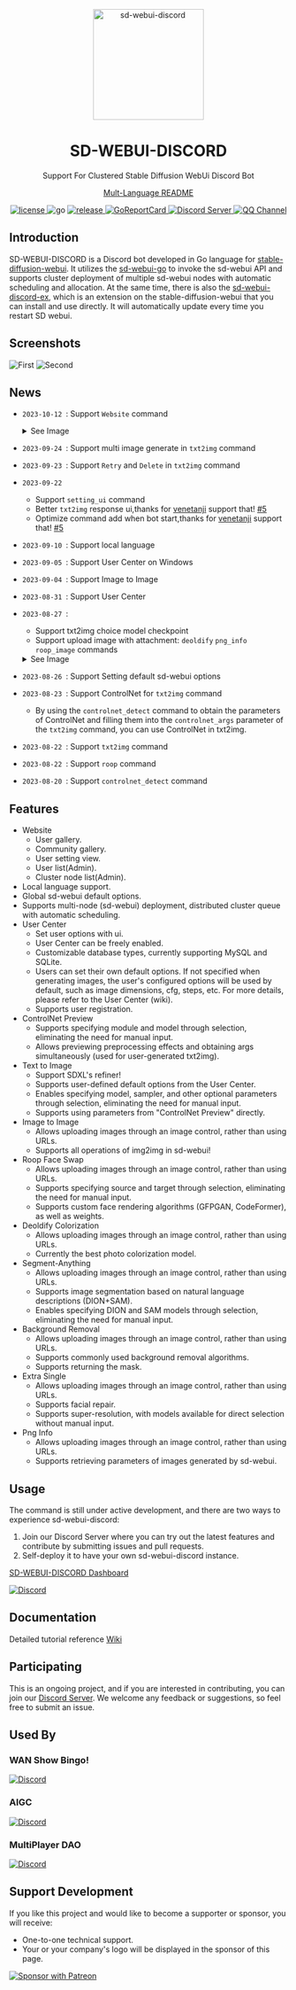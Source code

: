 <!--
 * @Author: SpenserCai
 * @Date: 2023-08-17 18:23:21
 * @version: 
 * @LastEditors: SpenserCai
 * @LastEditTime: 2023-11-17 11:51:53
 * @Description: file content
-->
<div align="center">

<img src="https://raw.githubusercontent.com/SpenserCai/sd-webui-discord/main/res/logo.png" width="200" height="200" alt="sd-webui-discord">

# SD-WEBUI-DISCORD
Support For Clustered Stable Diffusion WebUi Discord Bot

[Mult-Language README](https://github.com/phyzical/sd-webui-discord/tree/main/docs)
</div>

<div align="center">
  <a href="https://raw.githubusercontent.com/SpenserCai/sd-webui-go/main/LICENSE">
    <img src="https://img.shields.io/github/license/SpenserCai/sd-webui-go?color=blueviolet" alt="license">
  </a>
  <img src="https://img.shields.io/badge/Go-1.19+-blue" alt="go">
  <a href="https://github.com/phyzical/sd-webui-discord/releases">
    <img src="https://img.shields.io/github/v/release/SpenserCai/sd-webui-discord?color=rgb(255%2C0%2C0)&include_prereleases" alt="release">
  </a>
  <a href="https://goreportcard.com/report/github.com/phyzical/sd-webui-discord">
    <img src="https://goreportcard.com/badge/github.com/phyzical/sd-webui-discord" alt="GoReportCard">
  </a>
  <a href="https://discord.gg/uNJpzEE4sZ">
    <img src="https://discordapp.com/api/guilds/1140177489008807966/widget.png?style=shield"   alt="Discord Server">
  </a>
  <a href="https://qun.qq.com/qqweb/qunpro/share?_wv=3&_wwv=128&appChannel=share&inviteCode=21gYdX0DSw2&businessType=7&from=181074&biz=ka">
    <img src="https://img.shields.io/badge/QQ%E9%A2%91%E9%81%93-SD%20WEBUI%20DISCORD-5492ff?style=flat-square" alt="QQ Channel">
  </a>
</div>

## Introduction
SD-WEBUI-DISCORD is a Discord bot developed in Go language for [stable-diffusion-webui](https://github.com/AUTOMATIC1111/stable-diffusion-webui). It utilizes the [sd-webui-go](https://github.com/SpenserCai/sd-webui-go) to invoke the sd-webui API and supports cluster deployment of multiple sd-webui nodes with automatic scheduling and allocation.
At the same time, there is also the [sd-webui-discord-ex](https://github.com/phyzical/sd-webui-discord-ex), which is an extension on the stable-diffusion-webui that you can install and use directly. It will automatically update every time you restart SD webui.

## Screenshots

![First](https://raw.githubusercontent.com/SpenserCai/sd-webui-discord/main/res/first_page_new.png)
![Second](https://raw.githubusercontent.com/SpenserCai/sd-webui-discord/main/res/second_page_new.png)

## News
 - `2023-10-12 `: Support `Website` command
   <details>
     <summary>See Image</summary>
       
      ![example](https://raw.githubusercontent.com/SpenserCai/sd-webui-discord/main/res/website_gallery.png)
      ![example](https://raw.githubusercontent.com/SpenserCai/sd-webui-discord/main/res/website_community.png)
      ![example](https://raw.githubusercontent.com/SpenserCai/sd-webui-discord/main/res/website_image_detail.png)

   </details>
 - `2023-09-24 `: Support multi image generate in `txt2img` command
 - `2023-09-23 `: Support `Retry` and `Delete` in `txt2img` command
 - `2023-09-22 ` 
     - Support `setting_ui` command
     - Better `txt2img` response ui,thanks for [venetanji](https://github.com/venetanji) support that! [#5](https://github.com/phyzical/sd-webui-discord/pull/5)
     - Optimize command add when bot start,thanks for [venetanji](https://github.com/venetanji) support that! [#5](https://github.com/phyzical/sd-webui-discord/pull/5)
 - `2023-09-10 `: Support local language
 - `2023-09-05 `: Support User Center on Windows
 - `2023-09-04 `: Support Image to Image
 - `2023-08-31 `: Support User Center
 - `2023-08-27 `:
     - Support txt2img choice model checkpoint
     - Support upload image with attachment: `deoldify` `png_info` `roop_image` commands
     <details>
     <summary>See Image</summary>

      ![example](https://raw.githubusercontent.com/SpenserCai/sd-webui-discord/main/res/support_attechment.png)
     
     </details>
  
 - `2023-08-26 `: Support Setting default sd-webui options
 - `2023-08-23 `: Support ControlNet for `txt2img` command
     - By using the `controlnet_detect` command to obtain the parameters of ControlNet and filling them into the `controlnet_args` parameter of the `txt2img` command, you can use ControlNet in txt2img.
 - `2023-08-22 `: Support `txt2img` command
 - `2023-08-22 `: Support `roop` command
 - `2023-08-20 `: Support `controlnet_detect` command  

## Features
- Website
    - User gallery.
    - Community gallery.
    - User setting view.
    - User list(Admin).
    - Cluster node list(Admin).
- Local language support.
- Global sd-webui default options.
- Supports multi-node (sd-webui) deployment, distributed cluster queue with automatic scheduling.
- User Center
    - Set user options with ui. 
    - User Center can be freely enabled.
    - Customizable database types, currently supporting MySQL and SQLite.
    - Users can set their own default options. If not specified when generating images, the user's configured options will be used by default, such as image dimensions, cfg, steps, etc. For more details, please refer to the User Center (wiki).
    - Supports user registration.
- ControlNet Preview
    - Supports specifying module and model through selection, eliminating the need for manual input.
    - Allows previewing preprocessing effects and obtaining args simultaneously (used for user-generated txt2img).
- Text to Image
    - Support SDXL's refiner!
    - Supports user-defined default options from the User Center.
    - Enables specifying model, sampler, and other optional parameters through selection, eliminating the need for manual input. 
    - Supports using parameters from "ControlNet Preview" directly. 
- Image to Image
    - Allows uploading images through an image control, rather than using URLs.
    - Supports all operations of img2img in sd-webui!
- Roop Face Swap
    - Allows uploading images through an image control, rather than using URLs.
    - Supports specifying source and target through selection, eliminating the need for manual input.
    - Supports custom face rendering algorithms (GFPGAN, CodeFormer), as well as weights.
- Deoldify Colorization
    - Allows uploading images through an image control, rather than using URLs.
    - Currently the best photo colorization model.
- Segment-Anything
    - Allows uploading images through an image control, rather than using URLs.
    - Supports image segmentation based on natural language descriptions (DION+SAM).
    - Enables specifying DION and SAM models through selection, eliminating the need for manual input.
- Background Removal
    - Allows uploading images through an image control, rather than using URLs.
    - Supports commonly used background removal algorithms.
    - Supports returning the mask.
- Extra Single
    - Allows uploading images through an image control, rather than using URLs.
    - Supports facial repair.
    - Supports super-resolution, with models available for direct selection without manual input.
- Png Info
    - Allows uploading images through an image control, rather than using URLs.
    - Supports retrieving parameters of images generated by sd-webui.

## Usage

The command is still under active development, and there are two ways to experience sd-webui-discord: 
1. Join our Discord Server where you can try out the latest features and contribute by submitting issues and pull requests. 
2. Self-deploy it to have your own sd-webui-discord instance.

[SD-WEBUI-DISCORD Dashboard](https://aigc.ngrok.io/)

[![Discord](https://invidget.switchblade.xyz/uNJpzEE4sZ)](https://discord.gg/uNJpzEE4sZ)


## Documentation
Detailed tutorial reference [Wiki](https://github.com/phyzical/sd-webui-discord/wiki)


## Participating
This is an ongoing project, and if you are interested in contributing, you can join our [Discord Server](https://discord.gg/uNJpzEE4sZ). We welcome any feedback or suggestions, so feel free to submit an issue.

## Used By

### WAN Show Bingo!

[![Discord](https://invidget.switchblade.xyz/pWS5mw7jFz)](https://discord.gg/pWS5mw7jFz)

### AIGC
[![Discord](https://invidget.switchblade.xyz/aigc)](https://discord.gg/aigc)

### MultiPlayer DAO
[![Discord](https://invidget.switchblade.xyz/XsJgWfDqjR)](https://discord.gg/XsJgWfDqjR)

## Support Development
If you like this project and would like to become a supporter or sponsor, you will receive:
 - One-to-one technical support.
 - Your or your company's logo will be displayed in the sponsor of this page.

<a href="https://www.patreon.com/sd_webui_discord"><img alt="Sponsor with Patreon" title="Sponsor with Patreon" src="https://img.shields.io/badge/-Sponsor-ea4aaa?style=for-the-badge&logo=patreon&logoColor=white"/></a>

